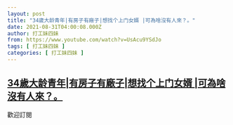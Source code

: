 ```yaml
---
layout: post
title: "34歲大龄青年|有房子有廠子|想找个上门女婿 |可為啥沒有人來？。"
date: 2021-08-31T04:00:08.000Z
author: 打工妹四妹
from: https://www.youtube.com/watch?v=UsAcu9YSdJo
tags: [ 打工妹四妹 ]
categories: [ 打工妹四妹 ]
---
```

<!--1630382408000-->
[34歲大龄青年|有房子有廠子|想找个上门女婿 |可為啥沒有人來？。](https://www.youtube.com/watch?v=UsAcu9YSdJo)
------

<div>
歡迎訂閱
</div>
